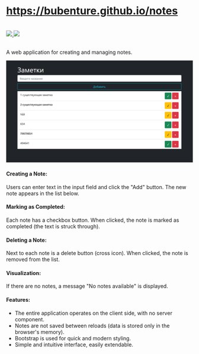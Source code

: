 # https://bubenture.github.io/notes

</br>
<div>
    <a href="README.md">
        <img src="https://img.shields.io/badge/README-RU-blue?color=006400&labelColor=006400&style=for-the-badge">
    </a>
    <a href="README.en.md">
        <img src="https://img.shields.io/badge/README-ENG-blue?color=44944a&labelColor=1C2325&style=for-the-badge">
    </a>
</div>
</br>

A web application for creating and managing notes.

![notes](img/notes.png)

#### Creating a Note:
Users can enter text in the input field and click the "Add" button. The new note appears in the list below.

#### Marking as Completed:
Each note has a checkbox button. When clicked, the note is marked as completed (the text is struck through).

#### Deleting a Note:
Next to each note is a delete button (cross icon). When clicked, the note is removed from the list.

#### Visualization:
If there are no notes, a message "No notes available" is displayed.

#### Features:
- The entire application operates on the client side, with no server component.
- Notes are not saved between reloads (data is stored only in the browser's memory).
- Bootstrap is used for quick and modern styling.
- Simple and intuitive interface, easily extendable.
